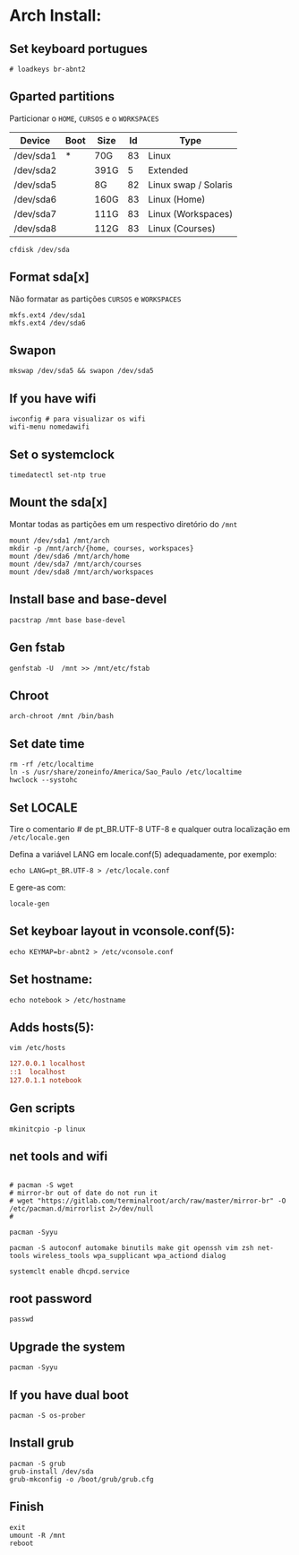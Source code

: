 # Arch Install:

## Set keyboard portugues
```shell
# loadkeys br-abnt2
```

## Gparted partitions

Particionar o `HOME`, `CURSOS` e o `WORKSPACES`

| Device    | Boot | Size | Id | Type                 |
|-----------|------|------|----|----------------------|
| /dev/sda1 | *    | 70G  | 83 | Linux                |
| /dev/sda2 |      | 391G | 5  | Extended             |
| /dev/sda5 |      | 8G   | 82 | Linux swap / Solaris |
| /dev/sda6 |      | 160G | 83 | Linux (Home)         |
| /dev/sda7 |      | 111G | 83 | Linux (Workspaces)   |
| /dev/sda8 |      | 112G | 83 | Linux (Courses)      |


```shell
cfdisk /dev/sda
```

## Format sda[x]

Não formatar as partições `CURSOS` e `WORKSPACES`

```shell
mkfs.ext4 /dev/sda1
mkfs.ext4 /dev/sda6
```

## Swapon

```shell
mkswap /dev/sda5 && swapon /dev/sda5
```

## If you have wifi
```shell
iwconfig # para visualizar os wifi
wifi-menu nomedawifi
```

## Set o systemclock

```shell
timedatectl set-ntp true
```


## Mount the sda[x]

Montar todas as partições em um respectivo diretório do `/mnt`

```shell
mount /dev/sda1 /mnt/arch
mkdir -p /mnt/arch/{home, courses, workspaces}
mount /dev/sda6 /mnt/arch/home
mount /dev/sda7 /mnt/arch/courses
mount /dev/sda8 /mnt/arch/workspaces
```

## Install base and base-devel

```shell
pacstrap /mnt base base-devel
```

## Gen fstab

```shell
genfstab -U  /mnt >> /mnt/etc/fstab
```

## Chroot

```shell
arch-chroot /mnt /bin/bash
```

## Set date time

```shell
rm -rf /etc/localtime
ln -s /usr/share/zoneinfo/America/Sao_Paulo /etc/localtime
hwclock --systohc
```

## Set LOCALE

Tire o comentario # de  pt_BR.UTF-8 UTF-8 e qualquer outra localização em `/etc/locale.gen`

Defina a variável LANG em locale.conf(5) adequadamente, por exemplo:

```shell
echo LANG=pt_BR.UTF-8 > /etc/locale.conf
```

E gere-as com:

```shell
locale-gen
```

## Set keyboar layout in vconsole.conf(5):

```shell
echo KEYMAP=br-abnt2 > /etc/vconsole.conf
```

## Set hostname:

```shell
echo notebook > /etc/hostname
```

## Adds  hosts(5):

```shell
vim /etc/hosts
```

```ini
127.0.0.1 localhost
::1  localhost
127.0.1.1 notebook
```

## Gen scripts

```shell
mkinitcpio -p linux
```

## net tools and wifi

```shell

# pacman -S wget
# mirror-br out of date do not run it 
# wget "https://gitlab.com/terminalroot/arch/raw/master/mirror-br" -O /etc/pacman.d/mirrorlist 2>/dev/null
#

pacman -Syyu

pacman -S autoconf automake binutils make git openssh vim zsh net-tools wireless_tools wpa_supplicant wpa_actiond dialog

systemclt enable dhcpd.service
```

## root password

```shell
passwd
```

## Upgrade the system

```shell
pacman -Syyu
```

## If you have dual boot

```shell
pacman -S os-prober
```

## Install grub

```shell
pacman -S grub
grub-install /dev/sda
grub-mkconfig -o /boot/grub/grub.cfg
```

## Finish

```shell
exit
umount -R /mnt
reboot
```
